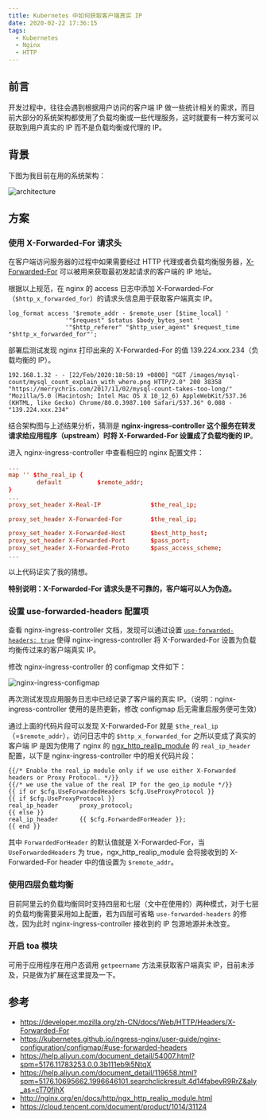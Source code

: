 ```yaml
---
title: Kubernetes 中如何获取客户端真实 IP
date: 2020-02-22 17:36:15
tags:
  - Kubernetes
  - Nginx
  - HTTP
---
```


## 前言

开发过程中，往往会遇到根据用户访问的客户端 IP 做一些统计相关的需求，而目前大部分的系统架构都使用了负载均衡或一些代理服务，这时就要有一种方案可以获取到用户真实的 IP 而不是负载均衡或代理的 IP。

## 背景

下图为我目前在用的系统架构：

![architecture](/images/client-ip-in-k8s/architecture_v1.png)
<!-- more -->
## 方案

### 使用 X-Forwarded-For 请求头

在客户端访问服务器的过程中如果需要经过 HTTP 代理或者负载均衡服务器，[X-Forwarded-For](https://developer.mozilla.org/en-US/docs/Web/HTTP/Headers/X-Forwarded-For) 可以被用来获取最初发起请求的客户端的 IP 地址。

根据以上规范，在 nginx 的 access 日志中添加 X-Forwarded-For（`$http_x_forwarded_for`）的请求头信息用于获取客户端真实 IP。

```shell
log_format access '$remote_addr - $remote_user [$time_local] '
                '"$request" $status $body_bytes_sent '
                '"$http_referer" "$http_user_agent" $request_time "$http_x_forwarded_for"';
```

部署后测试发现 nginx 打印出来的 X-Forwarded-For 的值 139.224.xxx.234（负载均衡的 IP）。

```shell
192.168.1.32 - - [22/Feb/2020:18:58:19 +0800] "GET /images/mysql-count/mysql_count_explain_with_where.png HTTP/2.0" 200 38358 "https://merrychris.com/2017/11/02/mysql-count-takes-too-long/" "Mozilla/5.0 (Macintosh; Intel Mac OS X 10_12_6) AppleWebKit/537.36 (KHTML, like Gecko) Chrome/80.0.3987.100 Safari/537.36" 0.088 - "139.224.xxx.234"
```

结合架构图与上述结果分析，猜测是 **nginx-ingress-controller 这个服务在转发请求给应用程序（upstream）时将 X-Forwarded-For 设置成了负载均衡的 IP**。

进入 nginx-ingress-controller 中查看相应的 nginx 配置文件：

```conf
...
map '' $the_real_ip {
        default          $remote_addr;
}
...
proxy_set_header X-Real-IP              $the_real_ip;

proxy_set_header X-Forwarded-For        $the_real_ip;

proxy_set_header X-Forwarded-Host       $best_http_host;
proxy_set_header X-Forwarded-Port       $pass_port;
proxy_set_header X-Forwarded-Proto      $pass_access_scheme;
...
```

以上代码证实了我的猜想。


**特别说明：X-Forwarded-For 请求头是不可靠的，客户端可以人为伪造。**

### 设置 use-forwarded-headers 配置项

查看 nginx-ingress-controller 文档，发现可以通过设置 [`use-forwarded-headers: true`](https://kubernetes.github.io/ingress-nginx/user-guide/nginx-configuration/configmap/#use-forwarded-headers) 使得 nginx-ingress-controller 将 X-Forwarded-For 设置为负载均衡传过来的客户端真实 IP。

修改 nginx-ingress-controller 的 configmap 文件如下：

![nginx-ingress-configmap](/images/client-ip-in-k8s/nginx_ingress_configmap.png)

再次测试发现应用服务日志中已经记录了客户端的真实 IP。（说明：nginx-ingress-controller 使用的是热更新，修改 configmap 后无需重启服务便可生效）

通过上面的代码片段可以发现 X-Forwarded-For 就是 `$the_real_ip`（=`$remote_addr`），访问日志中的 `$http_x_forwarded_for` 之所以变成了真实的客户端 IP 是因为使用了 nginx 的 [ngx_http_realip_module](http://nginx.org/en/docs/http/ngx_http_realip_module.html) 的 `real_ip_header` 配置，以下是 nginx-ingress-controller 中的相关代码片段：

```shell
{{/* Enable the real_ip module only if we use either X-Forwarded headers or Proxy Protocol. */}}
{{/* we use the value of the real IP for the geo_ip module */}}
{{ if or $cfg.UseForwardedHeaders $cfg.UseProxyProtocol }}
{{ if $cfg.UseProxyProtocol }}
real_ip_header      proxy_protocol;
{{ else }}
real_ip_header      {{ $cfg.ForwardedForHeader }};
{{ end }}
```

其中 `ForwardedForHeader` 的默认值就是 X-Forwarded-For，当 `UseForwardedHeaders` 为 true，ngx_http_realip_module 会将接收到的 X-Forwarded-For header 中的值设置为 `$remote_addr`。

### 使用四层负载均衡

目前阿里云的负载均衡同时支持四层和七层（文中在使用的）两种模式，对于七层的负载均衡需要采用如上配置，若为四层可省略 `use-forwarded-headers` 的修改，因为此时 nginx-ingress-controller 接收到的 IP 包源地源并未改变。

### 开启 toa 模块

可用于应用程序在用户态调用 `getpeername` 方法来获取客户端真实 IP，目前未涉及，只是做为扩展在这里提及一下。

## 参考

- https://developer.mozilla.org/zh-CN/docs/Web/HTTP/Headers/X-Forwarded-For
- https://kubernetes.github.io/ingress-nginx/user-guide/nginx-configuration/configmap/#use-forwarded-headers
- https://help.aliyun.com/document_detail/54007.html?spm=5176.11783253.0.0.3b111eb9i5NtqX
- https://help.aliyun.com/document_detail/119658.html?spm=5176.10695662.1996646101.searchclickresult.4d14fabevR9RrZ&aly_as=cT70fjhX
- http://nginx.org/en/docs/http/ngx_http_realip_module.html
- https://cloud.tencent.com/document/product/1014/31124